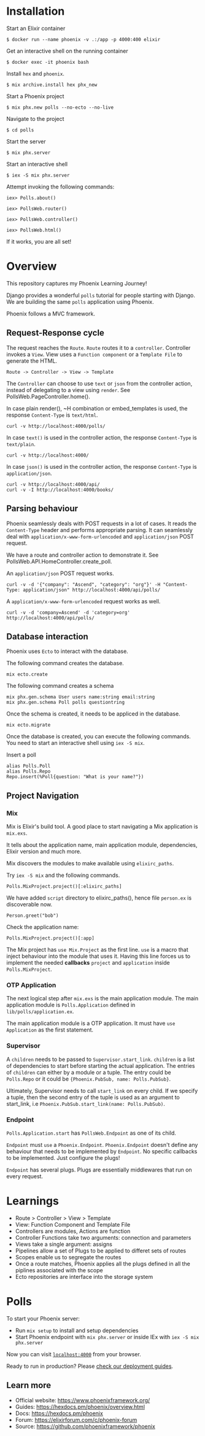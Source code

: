 # Installation

Start an Elixir container

    $ docker run --name phoenix -v .:/app -p 4000:400 elixir

Get an interactive shell on the running container

    $ docker exec -it phoenix bash

Install `hex` and `phoenix`.

    $ mix archive.install hex phx_new

Start a Phoenix project

    $ mix phx.new polls --no-ecto --no-live

Navigate to the project

    $ cd polls

Start the server

    $ mix phx.server

Start an interactive shell

    $ iex -S mix phx.server

Attempt invoking the following commands:

    iex> Polls.about()

    iex> PollsWeb.router()

    iex> PollsWeb.controller()

    iex> PollsWeb.html()

If it works, you are all set!

# Overview

This repository captures my Phoenix Learning Journey!

Django provides a wonderful `polls` tutorial for people starting with Django. We are building the same `polls` application using Phoenix.

Phoenix follows a MVC framework.

## Request-Response cycle

The request reaches the `Route`. `Route` routes it to a `controller`. Controller invokes a `View`. View uses a `Function component` or a `Template File` to generate the HTML.

    Route -> Controller -> View -> Template

The `Controller` can choose to use `text` or `json` from the controller action, instead of delegating to a view using `render`. See PollsWeb.PageController.home().

In case plain render(), ~H combination or embed_templates is used, the response `Content-Type` is `text/html`.

    curl -v http://localhost:4000/polls/

In case `text()` is used in the controller action, the response `Content-Type` is `text/plain`.

    curl -v http://localhost:4000/

In case `json()` is used in the controller action, the response `Content-Type` is `application/json`.

    curl -v http://localhost:4000/api/
    curl -v -I http://localhost:4000/books/

## Parsing behaviour

Phoenix seamlessly deals with POST requests in a lot of cases. It reads the `Content-Type` header and performs appropriate parsing.
It can seamlessly deal with `application/x-www-form-urlencoded` and `application/json` POST request.

We have a route and controller action to demonstrate it. See PollsWeb.API.HomeController.create_poll.

An `application/json` POST request works.

    curl -v -d '{"company": "Ascend", "category": "org"}' -H "Content-Type: application/json" http://localhost:4000/api/polls/

A `application/x-www-form-urlencoded` request works as well.

    curl -v -d 'company=Ascend' -d 'category=org' http://localhost:4000/api/polls/

## Database interaction

Phoenix uses `Ecto` to interact with the database.

The following command creates the database.

    mix ecto.create

The following command creates a schema

    mix phx.gen.schema User users name:string email:string
    mix phx.gen.schema Poll polls questiontring

Once the schema is created, it needs to be appliced in the database.

    mix ecto.migrate

Once the database is created, you can execute the following commands. You need to start an interactive shell using `iex -S mix`.

Insert a poll

    alias Polls.Poll
    alias Polls.Repo
    Repo.insert(%Poll{question: "What is your name?"})

## Project Navigation

### Mix

Mix is Elixir's build tool. A good place to start navigating a Mix application is `mix.exs`.

It tells about the application name, main application module, dependencies, Elixir version and much more.

Mix discovers the modules to make available using `elixirc_paths`.

Try `iex -S mix` and the following commands.

    Polls.MixProject.project()[:elixirc_paths]

We have added `script` directory to elixirc_paths(), hence file `person.ex` is discoverable now.

    Person.greet("bob")

Check the application name:

    Polls.MixProject.project()[:app]

The Mix project has `use Mix.Project` as the first line. `use` is a macro that inject behaviour into the module that uses it. Having this line forces us to implement the needed **callbacks** `project` and `application` inside `Polls.MixProject`.

### OTP Application

The next logical step after `mix.exs` is the main application module. The main application module is `Polls.Application` defined in `lib/polls/application.ex`.

The main application module is a OTP application. It must have `use Application` as the first statement.

### Supervisor

A `children` needs to be passed to `Supervisor.start_link`. `children` is a list of dependencies to start before starting the actual application.
The entries of `children` can either by a module or a tuple. The entry could be `Polls.Repo` or it could be `{Phoenix.PubSub, name: Polls.PubSub}`.

Ultimately, Supervisor needs to call `start_link` on every child. If we specify a tuple, then the second entry of the tuple is used as an argument to start_link, i.e `Phoenix.PubSub.start_link(name: Polls.PubSub)`.

### Endpoint

`Polls.Application.start` has `PollsWeb.Endpoint` as one of its child.

`Endpoint` must `use` a `Phoenix.Endpoint`. `Phoenix.Endpoint` doesn't define any behaviour that needs to be implemented by `Endpoint`. No specific callbacks to be implemented.
Just configure the plugs!

`Endpoint` has several plugs. Plugs are essentially middlewares that run on every request.

# Learnings

- Route > Controller > View > Template
- View: Function Component and Template File
- Controllers are modules, Actions are function
- Controller Functions take two arguments: connection and parameters
- Views take a single argument: assigns
- Pipelines allow a set of Plugs to be applied to differet sets of routes
- Scopes enable us to segregate the routes
- Once a route matches, Phoenix applies all the plugs defined in all the piplines associated with the scope
- Ecto repositories are interface into the storage system

# Polls

To start your Phoenix server:

  * Run `mix setup` to install and setup dependencies
  * Start Phoenix endpoint with `mix phx.server` or inside IEx with `iex -S mix phx.server`

Now you can visit [`localhost:4000`](http://localhost:4000) from your browser.

Ready to run in production? Please [check our deployment guides](https://hexdocs.pm/phoenix/deployment.html).

## Learn more

  * Official website: https://www.phoenixframework.org/
  * Guides: https://hexdocs.pm/phoenix/overview.html
  * Docs: https://hexdocs.pm/phoenix
  * Forum: https://elixirforum.com/c/phoenix-forum
  * Source: https://github.com/phoenixframework/phoenix
